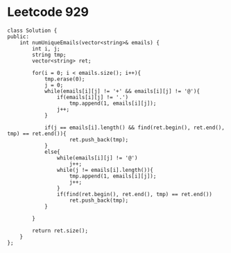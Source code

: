 # Leetcode 929
    class Solution {
    public:
        int numUniqueEmails(vector<string>& emails) {
            int i, j;
            string tmp;
            vector<string> ret;

            for(i = 0; i < emails.size(); i++){
                tmp.erase(0);
                j = 0;
                while(emails[i][j] != '+' && emails[i][j] != '@'){
                    if(emails[i][j] != '.')
                        tmp.append(1, emails[i][j]);
                    j++;
                }

                if(j == emails[i].length() && find(ret.begin(), ret.end(), tmp) == ret.end()){
                        ret.push_back(tmp);
                }
                else{
                    while(emails[i][j] != '@')
                        j++;
                    while(j != emails[i].length()){
                        tmp.append(1, emails[i][j]);
                        j++;
                    }
                    if(find(ret.begin(), ret.end(), tmp) == ret.end())
                        ret.push_back(tmp); 
                }

            }

            return ret.size();
        }
    };
